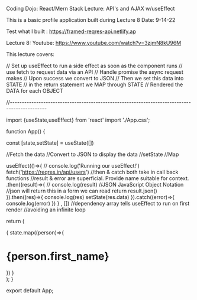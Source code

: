 Coding Dojo: React/Mern Stack
Lecture: API's and AJAX w/useEffect

This is a basic profile application built during Lecture 8
Date: 9-14-22

Test what I built : https://framed-reqres-api.netlify.ap

Lecture 8:  Youtube: https://www.youtube.com/watch?v=3zjmN8kU96M




This lecture covers: 

// Set up useEffect to run a side effect as soon as the component runs
// use fetch to request data via an API
// Handle promise the async request makes
// Upon success we convert to JSON
// Then we set this data into STATE
// in the return statement we MAP through STATE
// Rendered the DATA for each OBJECT

//---------------------------------------------------------------------------------------------

import {useState,useEffect} from 'react'
import './App.css';

function App() {


  const [state,setState] = useState([])

  //Fetch the data
  //Convert to JSON to display the data
  //setState
  //Map

  useEffect(()=>{
    // console.log('Running our useEffect!')
    fetch('https://reqres.in/api/users')
  //then & catch both take in call back functions
  //result & error are superficial. Provide name suitable for context.
    .then((result)=>{
      // console.log(result)
      //JSON JavaScript Object Notation
      //json will return this in a form we can read
      return result.json()
    }).then((res)=>{
      console.log(res)
      setState(res.data)
    }).catch((error)=>{
      console.log(error)
    })
  } , [])
  //dependency array tells useEffect to run on first render
  //avoiding an infinite loop

  return (
    <div className="App">
    {
      state.map((person)=>{
        <div>
          <h1>{person.first_name}</h1>
        </div>
      })
    }
    </div>
  );
}

export default App;
